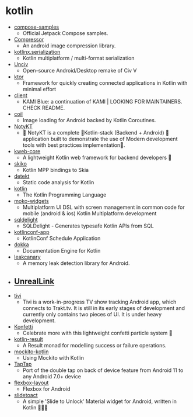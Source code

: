 # kotlin
- [compose-samples](https://github.com/android/compose-samples)
  - Official Jetpack Compose samples.
- [Compressor](https://github.com/zetbaitsu/Compressor)
  - An android image compression library.
- [kotlinx.serialization](https://github.com/Kotlin/kotlinx.serialization)
  - Kotlin multiplatform / multi-format serialization
- [Unciv](https://github.com/yairm210/Unciv)
  - Open-source Android/Desktop remake of Civ V
- [ktor](https://github.com/ktorio/ktor)
  - Framework for quickly creating connected applications in Kotlin with minimal effort
- [client](https://github.com/kami-blue/client)
  - KAMI Blue: a continuation of KAMI | LOOKING FOR MAINTAINERS. CHECK README.
- [coil](https://github.com/coil-kt/coil)
  - Image loading for Android backed by Kotlin Coroutines.
- [NotyKT](https://github.com/PatilShreyas/NotyKT)
  - 📒 NotyKT is a complete 💎Kotlin-stack (Backend + Android) 📱 application built to demonstrate the use of Modern development tools with best practices implementation🦸.
- [kweb-core](https://github.com/kwebio/kweb-core)
  - A lightweight Kotlin web framework for backend developers 🦆
- [skiko](https://github.com/JetBrains/skiko)
  - Kotlin MPP bindings to Skia
- [detekt](https://github.com/detekt/detekt)
  - Static code analysis for Kotlin
- [kotlin](https://github.com/JetBrains/kotlin)
  - The Kotlin Programming Language
- [moko-widgets](https://github.com/icerockdev/moko-widgets)
  - Multiplatform UI DSL with screen management in common code for mobile (android & ios) Kotlin Multiplatform development
- [sqldelight](https://github.com/cashapp/sqldelight)
  - SQLDelight - Generates typesafe Kotlin APIs from SQL
- [kotlinconf-app](https://github.com/JetBrains/kotlinconf-app)
  - KotlinConf Schedule Application
- [dokka](https://github.com/Kotlin/dokka)
  - Documentation Engine for Kotlin
- [leakcanary](https://github.com/square/leakcanary)
  - A memory leak detection library for Android.
- [UnrealLink](https://github.com/JetBrains/UnrealLink)
  - 
- [tivi](https://github.com/chrisbanes/tivi)
  - Tivi is a work-in-progress TV show tracking Android app, which connects to Trakt.tv. It is still in its early stages of development and currently only contains two pieces of UI. It is under heavy development.
- [Konfetti](https://github.com/DanielMartinus/Konfetti)
  - Celebrate more with this lightweight confetti particle system 🎊
- [kotlin-result](https://github.com/michaelbull/kotlin-result)
  - A Result monad for modelling success or failure operations.
- [mockito-kotlin](https://github.com/nhaarman/mockito-kotlin)
  - Using Mockito with Kotlin
- [TapTap](https://github.com/KieronQuinn/TapTap)
  - Port of the double tap on back of device feature from Android 11 to any Android 7.0+ device
- [flexbox-layout](https://github.com/google/flexbox-layout)
  - Flexbox for Android
- [slidetoact](https://github.com/cortinico/slidetoact)
  - A simple 'Slide to Unlock' Material widget for Android, written in Kotlin 📱🎨🦄
